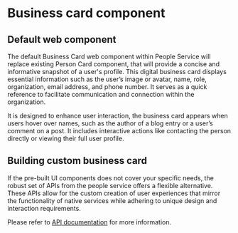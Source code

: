# Business card component

## Default web component

The default Business Card web component within People Service will replace existing Person Card component, that will provide a concise and informative snapshot of a user's profile. This digital business card displays essential information such as the user’s image or avatar, name, role, organization, email address, and phone number. It serves as a quick reference to facilitate communication and connection within the organization.

It is designed to enhance user interaction, the business card appears when users hover over names, such as the author of a blog entry or a user’s comment on a post. It includes interactive actions like contacting the person directly or viewing their full user profile.

## Building custom business card

If the pre-built UI components does not cover your specific needs, the robust set of APIs from the people service offers a flexible alternative. These APIs allow for the custom creation of user experiences that mirror the functionality of native services while adhering to unique design and interaction requirements.

Please refer to [API documentation](../api) for more information.
